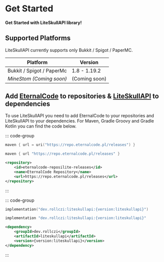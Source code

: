 # Get Started

#### Get Started with LiteSkullAPI library!

## Supported Platforms

LiteSkullAPI currently supports only Bukkit / Spigot / PaperMC.

| Platform                  | Version       |
| ------------------------- | ------------- |
| Bukkit / Spigot / PaperMc | 1.8 - 1.19.2  |
| _MineStom (Coming soon)_  | (Coming soon) |

## Add <u>EternalCode</u> to repositories & <u>LiteSkullAPI</u> to dependencies

To use LiteSkullAPI you need to add EternalCode to your repositories and LiteSkullAPI to your dependencies.
For Maven, Gradle Groovy and Gradle Kotlin you can find the code below.

::: code-group

```kotlin [Gradle Kotlin]
maven { url = uri("https://repo.eternalcode.pl/releases") }
```

```groovy [Gradle Groovy]
maven { url "https://repo.eternalcode.pl/releases" }
```

```xml [Maven]
<repository>
    <id>eternalcode-reposilite-releases</id>
    <name>EternalCode Repository</name>
    <url>https://repo.eternalcode.pl/releases</url>
</repository>
```

:::

::: code-group

```kotlin [Gradle Kotlin]
implementation("dev.rollczi:liteskullapi:{version:liteskullapi}")
```

```groovy [Gradle Groovy]
implementation "dev.rollczi:liteskullapi:{version:liteskullapi}"
```

```xml [Maven]
<dependency>
    <groupId>dev.rollczi</groupId>
    <artifactId>liteskullapi</artifactId>
    <version>{version:liteskullapi}</version>
</dependency>
```

:::
